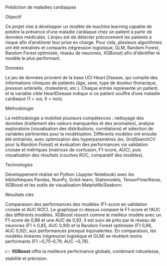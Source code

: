 Prédiction de maladies cardiaques

Objectif

Ce projet vise à développer un modèle de machine learning capable de prédire la présence d’une maladie cardiaque chez un patient à partir de données médicales. L’enjeu est de détecter précocement les patients à risque afin d’améliorer leur prise en charge. Pour cela, plusieurs algorithmes ont été entraînés et comparés (régression logistique, GLM, Random Forest, Random Forest optimisée, réseau de neurones, XGBoost) afin d’identifier le modèle le plus performant.

Données

Le jeu de données provient de la base UCI Heart Disease, qui compile des informations cliniques de patients (âge, sexe, type de douleur thoracique, pression artérielle, cholestérol, etc.). Chaque entrée représente un patient, et la variable cible HeartDisease indique si ce patient souffre d’une maladie cardiaque (1 = oui, 0 = non).

Méthodologie

La méthodologie a mobilisé plusieurs compétences : nettoyage des données (traitement des valeurs manquantes et des anomalies), analyse exploratoire (visualisation des distributions, corrélations) et sélection de variables pertinentes pour la modélisation. Différents modèles ont ensuite été entraînés, avec optimisation des hyperparamètres (ex. GridSearchCV pour la Random Forest) et évaluation des performances via validation croisée et métriques (matrices de confusion, F1-score, AUC), puis visualisation des résultats (courbes ROC, comparatif des modèles).

Technologies

Développement réalisé en Python (Jupyter Notebook) avec les bibliothèques Pandas, NumPy, Scikit-learn, Statsmodels, TensorFlow/Keras, XGBoost et les outils de visualisation Matplotlib/Seaborn.

Résultats clés

Comparaison des performances des modèles (F1-score en validation croisée et AUC ROC).
Le graphique ci-dessus compare le F1-score et l’AUC des différents modèles. XGBoost ressort comme le meilleur modèle avec un F1-score de 0,88 et une AUC de 0,92. Il est suivi de près par le réseau de neurones (F1 ≈ 0,85, AUC 0,90) et la Random Forest optimisée (F1 0,86, AUC 0,92), aux performances presque équivalentes. En comparaison, les modèles linéaires (régression logistique et GLM) se révèlent moins performants (F1 ~0,75–0,79, AUC ~0,78).

👉 **XGBoost** offre la meilleure performance globale, combinant robustesse, stabilité et précision.
